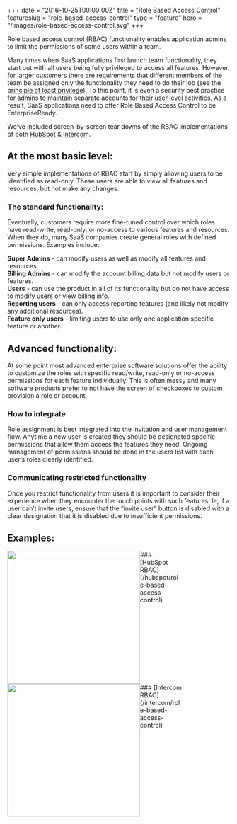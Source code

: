 +++
date = "2016-10-25T00:00:00Z"
title = "Role Based Access Control"
featureslug = "role-based-access-control"
type = "feature"
hero = "/images/role-based-access-control.svg"
+++

Role based access control (RBAC) functionality enables application admins to limit the permissions of some users within a team.

Many times when SaaS applications first launch team functionality, they start out with all users being fully privileged to access all features. However, for larger customers there are requirements that different members of the team be assigned only the functionality they need to do their job (see the [principle of least privilege](https://en.wikipedia.org/wiki/Principle_of_least_privilege)). To this point, it is even a security best practice for admins to maintain separate accounts for their user level activities. As a result, SaaS applications need to offer Role Based Access Control to be EnterpriseReady.

We’ve included screen-by-screen tear downs of the RBAC implementations of both [HubSpot](/spotlight/hubspot) & [Intercom](/spotlight/intercom).

## At the most basic level:
Very simple implementations of RBAC start by simply allowing users to be identified as read-only. These users are able to view all features and resources, but not make any changes.

### The standard functionality:
Eventually, customers require more fine-tuned control over which roles have read-write, read-only, or no-access to various features and resources. When they do, many SaaS companies create general roles with defined permissions. Examples include:  

**Super Admins** - can modify users as well as modify all features and resources.  
**Billing Admins** - can modify the account billing data but not modify users or features.  
**Users** - can use the product in all of its functionality but do not have access to modify users or view billing info.  
**Reporting users** - can only access reporting features (and likely not modify any additional resources).  
**Feature only users** - limiting users to use only one application specific feature or another.  

## Advanced functionality:
At some point most advanced enterprise software solutions offer the ability to customize the roles with specific read/write, read-only or no-access permissions for each feature individually. This is often messy and many software products prefer to not have the screen of checkboxes to custom provision a role or account.  

### How to integrate
Role assignment is best integrated into the invitation and user management flow. Anytime a new user is created they should be designated specific permissions that allow them access the features they need. Ongoing management of permissions should be done in the users list with each user’s roles clearly identified.  

### Communicating restricted functionality
Once you restrict functionality from users it is important to consider their experience when they encounter the touch points with such features. Ie, if a user can’t invite users, ensure that the “invite user” button is disabled with a clear designation that it is disabled due to insufficient permissions.  

## Examples:
<DIV style="float:left">
<a href="/hubspot/role-based-access-control"><img src="/hubspot/images/example.png" width="300px" align="left" style="margin:0;"/></a>
<DIV class="clearfix"></DIV>
### [HubSpot RBAC](/hubspot/role-based-access-control)
</DIV>

<DIV style="float:left">
<a href="/intercom/role-based-access-control"><img src="/intercom/images/example.png" width="300px" align="left" style="margin:0;"/></a>
<DIV class="clearfix"></DIV>
### [Intercom RBAC](/intercom/role-based-access-control)
</DIV>
